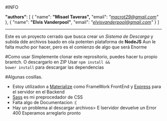 #INFO

**"authors"**: [
    {
      "name": **"Misael Taveras",**
      "email": *"macrot29@gmail.com"*
    },
    {
      "name": **"Elvis Vanderpool"**,
      "email": *"elvisvanderpool@gmail.com"*
    }
  ]

***

Este es un proyecto cerrado que busca crear un *Sistema de Descarga* y subida dde archivos baado en ola potenten plataforma de **NodeJS**
Aun le falta mucho por hacer, pero es el comienzo de algo que será Enorme


#Como usar
Simplemente clonar este reprositorio, puedes hacer tu propio brantch.
O descargarlo en ZIP
Usar <code>npm install && bower install</code> para descargar las dependencias

#Algunas cosillas.
 + Estoy utilizadon a [Materialize] como FrameWork FrontEnd y [Express] para el servidor en el Backend
 + [Sass] es mi preprocedador de CSS
 + Falta algo de Documentacion :(
 + Hay un problema al descargar archivos> E lservidor devuelve un Error 400 Esperamos arreglarlo pronto

[Materialize]: http://materilizecss.com
[Express]: http://expressjs.com
[Sass]: http://sass-lang.com
